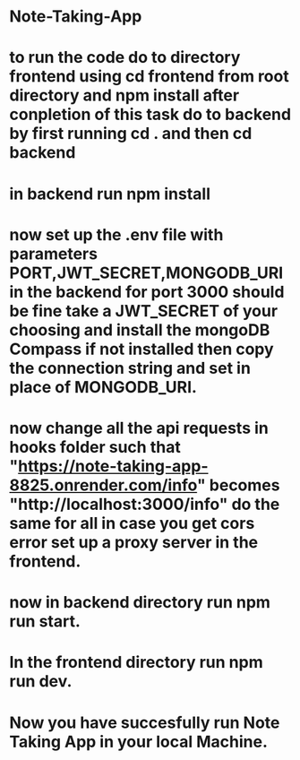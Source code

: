 # Note-Taking-App

# to run the code do to directory frontend using cd frontend from root directory and npm install after conpletion of this task do to backend by first running cd . and then cd backend
# in backend run npm install 
# now set up the .env file with parameters PORT,JWT_SECRET,MONGODB_URI in the backend for port 3000 should be fine take a JWT_SECRET of your choosing and install the mongoDB Compass if not installed then copy the connection string and set in place of MONGODB_URI. 
# now change all the api requests in hooks folder such that "https://note-taking-app-8825.onrender.com/info" becomes "http://localhost:3000/info" do the same for all in case you get cors error set up a proxy server in the frontend.
# now in backend directory run npm run start.
# In the frontend directory run npm run dev.
# Now you have succesfully run Note Taking App in your local Machine.  